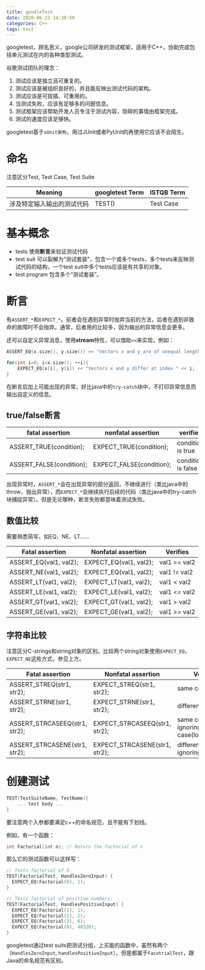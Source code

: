 ```yaml
---
title: goodleTest
date: 2020-06-22 14:38:50
categories: C++
tags: test
---
```


googletest，顾名思义，google公司研发的测试框架，适用于C++，协助完成包括单元测试在内的各种类型测试。

<!--more-->

谷歌测试团队的理念：

1. 测试应该是独立且可重复的。
2. 测试应该是被组织良好的，并且能反映出测试代码的架构。
3. 测试应该是可拔插、可重用的。
4. 当测试失败，应该有足够多的问题信息。
5. 测试框架应该帮助开发人员专注于测试内容，琐碎的事情由框架完成。
6. 测试的速度应该足够快。

googletest基于`xUnit架构`，用过JUnit或者PyUnit的再使用它应该不会陌生。

# 命名

注意区分Test, Test Case, Test Suite

| Meaning                    | googletest Term | ISTQB Term |
| -------------------------- | --------------- | ---------- |
| 涉及特定输入输出的测试代码 | TEST()          | Test Case  |

# 基本概念

- tests 使用**断言**来验证测试代码
- test suit 可以裂解为“测试套装”，包含一个或多个tests，多个tests来反映测试代码的结构，一个test suit中多个tests应该是有共享的对象。
- test program 包含多个“测试套装”。

# 断言

有`ASSERT_*`和`EXPECT_*`。前者会在遇到异常时抛弃当前的方法，后者在遇到非致命的故障时不会抛弃。通常，后者用的比较多，因为输出的异常信息会更多。

还可以自定义异常消息，使用**stream**特性，可以借助`<<`来实现，例如：

```c++
ASSERT_EQ(x.size(), y.size()) << "Vectors x and y are of unequal length";

for(int i=0; i<x.size(); ++i){
    EXPECT_EQ(x[i], y[i]) << "Vectors x and y differ at index " << i;
}
```

在断言后加上可能出现的异常，好比java中的`try-catch`块中，不打印异常信息而输出自定义的信息。

## true/false断言

| fatal assertion          | nonfatal assertion       | verifies           |
| ------------------------ | ------------------------ | ------------------ |
| ASSERT_TRUE(condition);  | EXPECT_TRUE(condition);  | condition is true  |
| ASSERT_FALSE(condition); | EXPECT_FALSE(condition); | condition is false |

出现异常时，`ASSERT_*`会在出现异常的部分返回，不继续进行（类比java中的throw，抛出异常），而`EXPECT_*`会继续执行后续的代码（类比java中的try-catch块捕捉异常）。但是无论哪种，断言失败都意味着测试失败。

## 数值比较

需要熟悉简写，如EQ、NE、LT……

| Fatal assertion        | Nonfatal assertion     | Verifies      |
| ---------------------- | ---------------------- | ------------- |
| ASSERT_EQ(val1, val2); | EXPECT_EQ(val1, val2); | val1 == val2  |
| ASSERT_NE(val1, val2); | EXPECT_EQ(val1, val2); | val1 !=  val2 |
| ASSERT_LT(val1, val2); | EXPECT_LT(val1, val2); | val1 < val2   |
| ASSERT_LE(val1, val2); | EXPECT_LE(val1, val2); | val1 <= val2  |
| ASSERT_GT(val1, val2); | EXPECT_GT(val1, val2); | val1 > val2   |
| ASSERT_GE(val1, val2); | EXPECT_GE(val1, val2); | val1 >= val2  |

## 字符串比较

注意区分C-strings和string对象的区别。比较两个string对象使用`EXPECT_EQ`，`EXPECT_NE`这些方式，参见上方。

| Fatal assertion               | Nonfatal assertion            | Verifies                                   |
| ----------------------------- | ----------------------------- | ------------------------------------------ |
| ASSERT_STREQ(str1, str2);     | EXPECT_STREQ(str1, str2);     | same content                               |
| ASSERT_STRNE(str1, str2);     | EXPECT_STRNE(str1, str2);     | different contents                         |
| ASSERT_STRCASEEQ(str1, str2); | EXPECT_STRCASEEQ(str1, str2); | same content, ignoring case(lower/capital) |
| ASSERT_STRCASENE(str1, str2); | EXPECT_STRCASENE(str1, str2); | different content, ignoring case           |

# 创建测试

```c++
TEST(TestSuiteName, TestName){
    ... test body ...
}
```

要注意两个入参都要满足c++的命名规范，且不能有下划线。

例如，有一个函数：

```c++
int Factorial(int n); // Return the factorial of n
```

那么它的测试函数可以这样写：

```c++
// Tests factorial of 0.
TEST(FactorialTest, HandlesZeroInput) {
  EXPECT_EQ(Factorial(0), 1);
}

// Tests factorial of positive numbers.
TEST(FactorialTest, HandlesPositiveInput) {
  EXPECT_EQ(Factorial(1), 1);
  EXPECT_EQ(Factorial(2), 2);
  EXPECT_EQ(Factorial(3), 6);
  EXPECT_EQ(Factorial(8), 40320);
}
```

googletest通过test suits把测试分组，上买能的函数中，虽然有两个（`HandlesZeroInput`, `handlesPositiveInput`），但是都属于`FacotrialTest`，跟Java的命名规范有区别。

